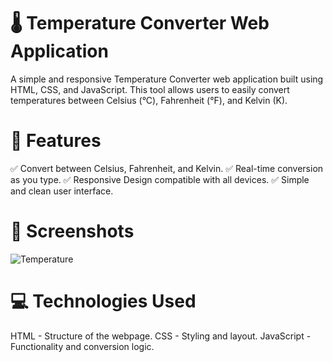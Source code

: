 # 🌡️ Temperature Converter Web Application

A simple and responsive Temperature Converter web application built using HTML, CSS, and JavaScript. This tool allows users to easily convert temperatures between Celsius (°C), Fahrenheit (°F), and Kelvin (K).

# 🚀 Features
✅ Convert between Celsius, Fahrenheit, and Kelvin.
✅ Real-time conversion as you type.
✅ Responsive Design compatible with all devices.
✅ Simple and clean user interface.

# 📸 Screenshots

![Temperature](https://github.com/user-attachments/assets/5d6add8e-d515-45fe-8926-f33f653e8fe0)

# 💻 Technologies Used
HTML - Structure of the webpage.
CSS - Styling and layout.
JavaScript - Functionality and conversion logic.

